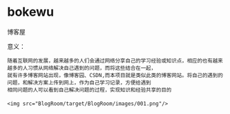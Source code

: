 # bokewu
博客屋

意义：

    随着互联网的发展，越来越多的人们会通过网络分享自己的学习经验或知识点，相应的也有越来越多的人习惯从网络解决自己遇到的问题，而将这些结合在一起，
    就有许多博客网站出现，像博客园、CSDN,而本项目就是类似此类的博客网站。将自己的遇到的问题，和解决方案上传到网上，作为自己学习记录，方便给遇到
    相同问题的人可以看到自己解决问题的过程，实现知识和经验共享的目的

    <img src="BlogRoom/target/BlogRoom/images/001.png"/>
